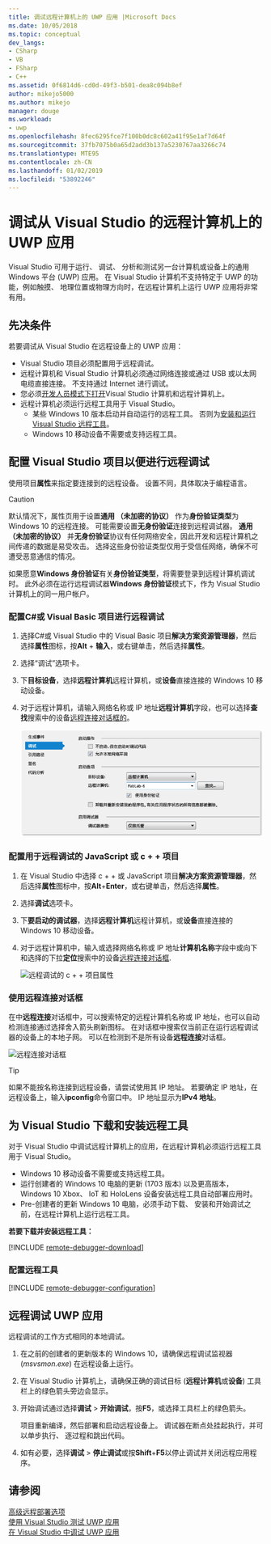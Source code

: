 ```yaml
---
title: 调试远程计算机上的 UWP 应用 |Microsoft Docs
ms.date: 10/05/2018
ms.topic: conceptual
dev_langs:
- CSharp
- VB
- FSharp
- C++
ms.assetid: 0f6814d6-cd0d-49f3-b501-dea8c094b8ef
author: mikejo5000
ms.author: mikejo
manager: douge
ms.workload:
- uwp
ms.openlocfilehash: 8fec6295fce7f100b0dc8c602a41f95e1af7d64f
ms.sourcegitcommit: 37fb7075b0a65d2add3b137a5230767aa3266c74
ms.translationtype: MTE95
ms.contentlocale: zh-CN
ms.lasthandoff: 01/02/2019
ms.locfileid: "53892246"
---
```

# <a name="debug-uwp-apps-on-remote-machines-from-visual-studio"></a>调试从 Visual Studio 的远程计算机上的 UWP 应用
  
Visual Studio 可用于运行、 调试、 分析和测试另一台计算机或设备上的通用 Windows 平台 (UWP) 应用。 在 Visual Studio 计算机不支持特定于 UWP 的功能，例如触摸、 地理位置或物理方向时，在远程计算机上运行 UWP 应用将非常有用。 

##  <a name="BKMK_Prerequisites"></a> 先决条件  

若要调试从 Visual Studio 在远程设备上的 UWP 应用：  
  
- Visual Studio 项目必须配置用于远程调试。
- 远程计算机和 Visual Studio 计算机必须通过网络连接或通过 USB 或以太网电缆直接连接。 不支持通过 Internet 进行调试。  
- 您必须[开发人员模式下打开](/windows/uwp/get-started/enable-your-device-for-development)Visual Studio 计算机和远程计算机上。 
- 远程计算机必须运行远程工具用于 Visual Studio。 
  - 某些 Windows 10 版本启动并自动运行的远程工具。 否则为[安装和运行 Visual Studio 远程工具](#BKMK_download)。
  - Windows 10 移动设备不需要或支持远程工具。 

##  <a name="BKMK_ConnectVS"></a> 配置 Visual Studio 项目以便进行远程调试
<a name="BKMK_DirectConnect"></a> 使用项目**属性**来指定要连接到的远程设备。 设置不同，具体取决于编程语言。 

> [!CAUTION]
> 默认情况下，属性页用于设置**通用 （未加密的协议）** 作为**身份验证类型**为 Windows 10 的远程连接。 可能需要设置**无身份验证**连接到远程调试器。 **通用 （未加密的协议）** 并**无身份验证**协议有任何网络安全，因此开发和远程计算机之间传递的数据是易受攻击。 选择这些身份验证类型仅用于受信任网络，确保不可遭受恶意通信的情况。 
>
>如果愿意**Windows 身份验证**有关**身份验证类型**，将需要登录到远程计算机调试时。 此外必须在运行远程调试器**Windows 身份验证**模式下，作为 Visual Studio 计算机上的同一用户帐户。

###  <a name="BKMK_Choosing_the_remote_device_for_C__and_Visual_Basic_projects"></a> 配置C#或 Visual Basic 项目进行远程调试  

1. 选择C#或 Visual Studio 中的 Visual Basic 项目**解决方案资源管理器**，然后选择**属性**图标，按**Alt** + **输入**，或右键单击，然后选择**属性**。
  
1.  选择“调试”选项卡。  
  
1.  下**目标设备**，选择**远程计算机**远程计算机，或**设备**直接连接的 Windows 10 移动设备。  
  
1.  对于远程计算机，请输入网络名称或 IP 地址**远程计算机**字段，也可以选择**查找**搜索中的设备[远程连接对话框的](#remote-connections)。 
    
    ![管理项目属性以便进行远程调试](../debugger/media/vsrun_managed_projprop_remote.png "托管调试项目属性")  
    
###  <a name="BKMK_Choosing_the_remote_device_for_JavaScript_and_C___projects"></a> 配置用于远程调试的 JavaScript 或 c + + 项目   
  
1.  在 Visual Studio 中选择 c + + 或 JavaScript 项目**解决方案资源管理器**，然后选择**属性**图标中，按**Alt**+**Enter**，或右键单击，然后选择**属性**。
  
1.  选择**调试**选项卡。  
  
3.  下**要启动的调试器**，选择**远程计算机**远程计算机，或**设备**直接连接的 Windows 10 移动设备。 
  
1.  对于远程计算机中，输入或选择网络名称或 IP 地址**计算机名称**字段中或向下和选择的下拉**定位**搜索中的设备[远程连接对话框](#remote-connections). 

    ![远程调试的 c + + 项目属性](../debugger/media/vsrun_cpp_projprop_remote.png "c + + 调试项目属性")
    
### <a name="remote-connections"></a> 使用远程连接对话框

在中**远程连接**对话框中，可以搜索特定的远程计算机名称或 IP 地址，也可以自动检测连接通过选择舍入箭头刷新图标。 在对话框中搜索仅当前正在运行远程调试器的设备上的本地子网。 可以在检测到不是所有设备**远程连接**对话框。 

 ![远程连接对话框](../debugger/media/vsrun_selectremotedebuggerdlg.png "远程连接对话框")  

>[!TIP]
>如果不能按名称连接到远程设备，请尝试使用其 IP 地址。 若要确定 IP 地址，在远程设备上，输入**ipconfig**命令窗口中。 IP 地址显示为**IPv4 地址**。  
    
## <a name="BKMK_download"></a> 为 Visual Studio 下载和安装远程工具

对于 Visual Studio 中调试远程计算机上的应用，在远程计算机必须运行远程工具用于 Visual Studio。 

- Windows 10 移动设备不需要或支持远程工具。 
- 运行创建者的 Windows 10 电脑的更新 (1703 版本) 以及更高版本，Windows 10 Xbox、 IoT 和 HoloLens 设备安装远程工具自动部署应用时。 
- Pre-创建者的更新 Windows 10 电脑，必须手动下载、 安装和开始调试之前，在远程计算机上运行远程工具。

**若要下载并安装远程工具：**

[!INCLUDE [remote-debugger-download](../debugger/includes/remote-debugger-download.md)]
  
### <a name="BKMK_setup"></a> 配置远程工具

[!INCLUDE [remote-debugger-configuration](../debugger/includes/remote-debugger-configuration.md)]  
  
##  <a name="BKMK_RunRemoteDebug"></a> 远程调试 UWP 应用 

远程调试的工作方式相同的本地调试。 

1. 在之前的创建者的更新版本的 Windows 10，请确保远程调试监视器 (*msvsmon.exe*) 在远程设备上运行。  
   
1. 在 Visual Studio 计算机上，请确保正确的调试目标 (**远程计算机**或**设备**) 工具栏上的绿色箭头旁边会显示。 
   
1. 开始调试通过选择**调试** > **开始调试**，按**F5**，或选择工具栏上的绿色箭头。 
   
   项目重新编译，然后部署和启动远程设备上。 调试器在断点处挂起执行，并可以单步执行、 逐过程和跳出代码。 
   
1. 如有必要，选择**调试** > **停止调试**或按**Shift**+**F5**以停止调试并关闭远程应用程序。
  
## <a name="see-also"></a>请参阅  
 [高级远程部署选项](/windows/uwp/debug-test-perf/deploying-and-debugging-uwp-apps#advanced-remote-deployment-options)  
 [使用 Visual Studio 测试 UWP 应用](/visualstudio/test/create-and-run-unit-tests-for-a-store-app-in-visual-studio/)   
 [在 Visual Studio 中调试 UWP 应用](debugging-windows-store-and-windows-universal-apps.md)
